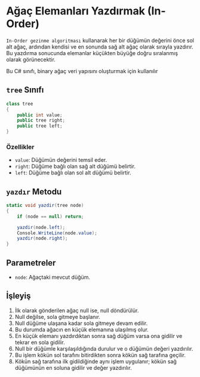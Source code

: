# Ağaç Elemanları Yazdırmak (In-Order)
`In-Order gezinme algoritması` kullanarak her bir düğümün değerini önce sol alt ağaç, ardından kendisi ve en sonunda sağ alt ağaç olarak sırayla yazdırır. Bu yazdırma sonucunda elemanlar küçükten büyüğe doğru sıralanmış olarak görünecektir.


Bu C# sınıfı, binary ağaç veri yapısını oluşturmak için kullanılır
## `tree` Sınıfı

```csharp
class tree
{
    public int value;
    public tree right;
    public tree left;
}
```

### Özellikler

- `value`: Düğümün değerini temsil eder.
- `right`: Düğüme bağlı olan sağ alt düğümü belirtir.
- `left`: Düğüme bağlı olan sol alt düğümü belirtir.

## `yazdır` Metodu
```csharp
static void yazdir(tree node)
{
    if (node == null) return;

    yazdir(node.left);
    Console.WriteLine(node.value);
    yazdir(node.right);
}
```

## Parametreler

- `node`: Ağaçtaki mevcut düğüm.

## İşleyiş
1. İlk olarak gönderilen ağaç null ise, null döndürülür.
2. Null değilse, sola gitmeye başlanır.
3. Null düğüme ulaşana kadar sola gitmeye devam edilir.
4. Bu durumda ağacın en küçük elemanına ulaşılmış olur.
5. En küçük elemanı yazdırdıktan sonra sağ düğüm varsa ona gidilir ve tekrar en sola gidilir.
6. Null bir düğümle karşılaşıldığında durulur ve o düğümün değeri yazdırılır.
7. Bu işlem kökün sol tarafını bitirdikten sonra kökün sağ tarafına geçilir.
8. Kökün sağ tarafına ilk gidildiğinde aynı işlem uygulanır; kökün sağ düğümünün en soluna gidilir ve değer yazdırılır.



